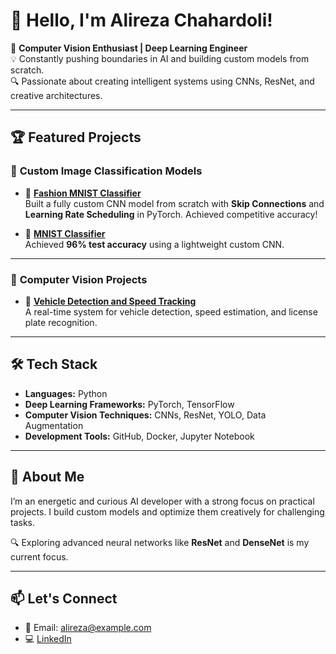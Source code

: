 # 👋 Hello, I'm Alireza Chahardoli!

🚀 **Computer Vision Enthusiast | Deep Learning Engineer**  
💡 Constantly pushing boundaries in AI and building custom models from scratch.  
🔍 Passionate about creating intelligent systems using CNNs, ResNet, and creative architectures.

---

## 🏆 Featured Projects

### 🔧 **Custom Image Classification Models**
- 🧥 [**Fashion MNIST Classifier**](https://github.com/yourusername/fashion-mnist-classifier)  
   Built a fully custom CNN model from scratch with **Skip Connections** and **Learning Rate Scheduling** in PyTorch. Achieved competitive accuracy!

- 🔢 [**MNIST Classifier**](https://github.com/yourusername/mnist-classifier)  
   Achieved **96% test accuracy** using a lightweight custom CNN.

---

### 🚗 **Computer Vision Projects**
- 🚕 [**Vehicle Detection and Speed Tracking**](https://github.com/yourusername/vehicle-detection)  
   A real-time system for vehicle detection, speed estimation, and license plate recognition.

---

## 🛠️ Tech Stack
- **Languages:** Python  
- **Deep Learning Frameworks:** PyTorch, TensorFlow  
- **Computer Vision Techniques:** CNNs, ResNet, YOLO, Data Augmentation  
- **Development Tools:** GitHub, Docker, Jupyter Notebook  

---

## 💼 About Me
I’m an energetic and curious AI developer with a strong focus on practical projects. I build custom models and optimize them creatively for challenging tasks.  

🔍 Exploring advanced neural networks like **ResNet** and **DenseNet** is my current focus.

---

## 📫 Let's Connect
- 📧 Email: alireza@example.com  
- 💻 [LinkedIn](https://linkedin.com/in/alirezachahardoli)
